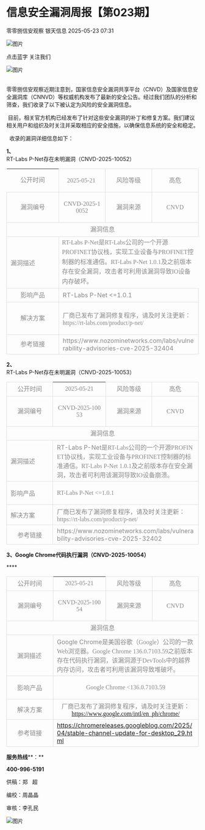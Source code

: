 #  信息安全漏洞周报【第023期】   
零零捌信安观察  银天信息   2025-05-23 07:31  
  
![图片](https://mmbiz.qpic.cn/mmbiz_gif/iaM7XcVgdNJc2pDKcAS3OJSSqBWRlEPc0ZCJ2Nmafxe5Ln5YMWA7JhclCjsO9QDrsNB0ofETavP2SRDiah8BAAhQ/640?wx_fmt=gif&from=appmsg&wxfrom=5&wx_lazy=1&tp=webp "")  
  
点击蓝字 关注我们  
  
![图片](https://mmbiz.qpic.cn/mmbiz_gif/iaM7XcVgdNJc2pDKcAS3OJSSqBWRlEPc0ZCJ2Nmafxe5Ln5YMWA7JhclCjsO9QDrsNB0ofETavP2SRDiah8BAAhQ/640?wx_fmt=gif&from=appmsg&wxfrom=5&wx_lazy=1&tp=webp "")  
  
  
   
零零捌信安观察近期注意到，国家信息安全漏洞共享平台（CNVD）及国家信息安全漏洞库（CNNVD）等权威机构发布了最新的安全公告。经过我们团队的分析和筛查，我们收录了以下被认定为风险的安全漏洞信息。  
  
 目前，相关官方机构已经发布了针对这些安全漏洞的补丁和修复方案。我们建议相关用户和组织及时关注并采取相应的安全措施，以确保信息系统的安全和稳定。  
  
  收录的漏洞详细信息如下：  
  
  
**1、**  
RT-Labs P-Net存在未明漏洞（CNVD-2025-10052）  
  
  
<table><tbody><tr style="-webkit-tap-highlight-color: transparent;margin: 0px;padding: 0px;outline: 0px;max-width: 100%;box-sizing: border-box !important;overflow-wrap: break-word !important;visibility: visible;"><td data-colwidth="115" width="133" valign="middle" align="center"><p style="-webkit-tap-highlight-color: transparent;margin: 0px;padding: 0px;outline: 0px;max-width: 100%;clear: both;min-height: 1em;line-height: 1.6em;visibility: visible;box-sizing: border-box !important;overflow-wrap: break-word !important;"><span leaf="" style="-webkit-tap-highlight-color: transparent;margin: 0px;padding: 0px;outline: 0px;max-width: 100%;font-family: 宋体;color: rgb(136, 136, 136);font-size: 16px;visibility: visible;box-sizing: border-box !important;overflow-wrap: break-word !important;"><span textstyle="" style="font-size: 16px;color: rgb(136, 136, 136);">公开时间</span></span></p></td><td data-colwidth="133" width="133" valign="middle" align="center" style="-webkit-tap-highlight-color: transparent;margin: 0px;padding: 5px 10px;outline: 0px;overflow-wrap: break-word !important;word-break: break-all;hyphens: auto;border: 1px solid rgb(221, 221, 221);max-width: 100%;box-sizing: border-box !important;visibility: visible;"><p data-pm-slice="0 0 []"><span style="mso-spacerun:&#39;yes&#39;;font-family:宋体;mso-ascii-font-family:Calibri;mso-hansi-font-family:Calibri;mso-bidi-font-family:&#39;Times New Roman&#39;;font-size:14.0000pt;mso-font-kerning:1.0000pt;"><font face="Calibri"><span leaf=""><span textstyle="" style="font-size: 16px;color: rgb(136, 136, 136);">2025-05-21</span></span></font></span><span leaf="" style="-webkit-tap-highlight-color: transparent;margin: 0px;padding: 0px;outline: 0px;max-width: 100%;box-sizing: border-box !important;overflow-wrap: break-word !important;font-family: 宋体;color: rgb(136, 136, 136);font-size: 16px;visibility: visible;"><span textstyle="" style="font-size: 16px;color: rgb(136, 136, 136);"> </span></span></p></td><td data-colwidth="133" width="133" valign="middle" align="center" style="-webkit-tap-highlight-color: transparent;margin: 0px;padding: 5px 10px;outline: 0px;overflow-wrap: break-word !important;word-break: break-all;hyphens: auto;border: 1px solid rgb(221, 221, 221);max-width: 100%;box-sizing: border-box !important;visibility: visible;"><p style="-webkit-tap-highlight-color: transparent;margin: 0px;padding: 0px;outline: 0px;max-width: 100%;box-sizing: border-box !important;overflow-wrap: break-word !important;clear: both;min-height: 1em;line-height: 1.6em;visibility: visible;"><span style="-webkit-tap-highlight-color: transparent;margin: 0px;padding: 0px;outline: 0px;max-width: 100%;box-sizing: border-box !important;overflow-wrap: break-word !important;font-family: 宋体;visibility: visible;color: rgb(136, 136, 136);font-size: 16px;"><span leaf="" style="-webkit-tap-highlight-color: transparent;margin: 0px;padding: 0px;outline: 0px;max-width: 100%;box-sizing: border-box !important;overflow-wrap: break-word !important;visibility: visible;"><span textstyle="" style="font-size: 16px;color: rgb(136, 136, 136);">风险等级</span></span></span></p></td><td data-colwidth="133" width="133" valign="middle" align="center" style="-webkit-tap-highlight-color: transparent;margin: 0px;padding: 5px 10px;outline: 0px;overflow-wrap: break-word !important;word-break: break-all;hyphens: auto;border: 1px solid rgb(221, 221, 221);max-width: 100%;box-sizing: border-box !important;visibility: visible;"><p style="-webkit-tap-highlight-color: transparent;margin: 0px;padding: 0px;outline: 0px;max-width: 100%;box-sizing: border-box !important;overflow-wrap: break-word !important;clear: both;min-height: 1em;line-height: 1.6em;visibility: visible;"><span style="-webkit-tap-highlight-color: transparent;margin: 0px;padding: 0px;outline: 0px;max-width: 100%;box-sizing: border-box !important;overflow-wrap: break-word !important;font-family: 宋体;visibility: visible;color: rgb(136, 136, 136);font-size: 16px;"><span leaf="" style="-webkit-tap-highlight-color: transparent;margin: 0px;padding: 0px;outline: 0px;max-width: 100%;box-sizing: border-box !important;overflow-wrap: break-word !important;visibility: visible;"><span textstyle="" style="font-size: 16px;color: rgb(136, 136, 136);">高危</span></span></span></p></td></tr><tr style="-webkit-tap-highlight-color: transparent;margin: 0px;padding: 0px;outline: 0px;max-width: 100%;box-sizing: border-box !important;overflow-wrap: break-word !important;visibility: visible;"><td data-colwidth="115" width="133" valign="middle" align="center" style="-webkit-tap-highlight-color: transparent;margin: 0px;padding: 5px 10px;outline: 0px;overflow-wrap: break-word !important;word-break: break-all;hyphens: auto;border: 1px solid rgb(221, 221, 221);max-width: 100%;box-sizing: border-box !important;visibility: visible;"><p style="-webkit-tap-highlight-color: transparent;margin: 0px;padding: 0px;outline: 0px;max-width: 100%;box-sizing: border-box !important;overflow-wrap: break-word !important;clear: both;min-height: 1em;line-height: 1.6em;visibility: visible;"><span style="-webkit-tap-highlight-color: transparent;margin: 0px;padding: 0px;outline: 0px;max-width: 100%;box-sizing: border-box !important;overflow-wrap: break-word !important;font-family: 宋体;visibility: visible;color: rgb(136, 136, 136);font-size: 16px;"><span leaf="" style="-webkit-tap-highlight-color: transparent;margin: 0px;padding: 0px;outline: 0px;max-width: 100%;box-sizing: border-box !important;overflow-wrap: break-word !important;visibility: visible;"><span textstyle="" style="font-size: 16px;color: rgb(136, 136, 136);">漏洞编号</span></span></span></p></td><td data-colwidth="133" width="133" valign="middle" align="center" style="-webkit-tap-highlight-color: transparent;margin: 0px;padding: 5px 10px;outline: 0px;overflow-wrap: break-word !important;word-break: break-all;hyphens: auto;border: 1px solid rgb(221, 221, 221);max-width: 100%;box-sizing: border-box !important;visibility: visible;"><p data-pm-slice="0 0 []"><span style="mso-spacerun:&#39;yes&#39;;font-family:Calibri;mso-fareast-font-family:宋体;mso-bidi-font-family:&#39;Times New Roman&#39;;font-size:14.0000pt;mso-font-kerning:1.0000pt;"><span leaf=""><span textstyle="" style="font-size: 16px;color: rgb(136, 136, 136);">CNVD-2025-10052</span></span></span></p></td><td data-colwidth="133" width="133" valign="middle" align="center" style="-webkit-tap-highlight-color: transparent;margin: 0px;padding: 5px 10px;outline: 0px;overflow-wrap: break-word !important;word-break: break-all;hyphens: auto;border: 1px solid rgb(221, 221, 221);max-width: 100%;box-sizing: border-box !important;visibility: visible;"><p style="-webkit-tap-highlight-color: transparent;margin: 0px;padding: 0px;outline: 0px;max-width: 100%;box-sizing: border-box !important;overflow-wrap: break-word !important;clear: both;min-height: 1em;line-height: 1.6em;visibility: visible;"><span style="-webkit-tap-highlight-color: transparent;margin: 0px;padding: 0px;outline: 0px;max-width: 100%;box-sizing: border-box !important;overflow-wrap: break-word !important;font-family: 宋体;visibility: visible;color: rgb(136, 136, 136);font-size: 16px;"><span leaf="" style="-webkit-tap-highlight-color: transparent;margin: 0px;padding: 0px;outline: 0px;max-width: 100%;box-sizing: border-box !important;overflow-wrap: break-word !important;visibility: visible;"><span textstyle="" style="font-size: 16px;color: rgb(136, 136, 136);">漏洞来源</span></span></span></p></td><td data-colwidth="133" width="133" valign="middle" align="center" style="-webkit-tap-highlight-color: transparent;margin: 0px;padding: 5px 10px;outline: 0px;overflow-wrap: break-word !important;word-break: break-all;hyphens: auto;border: 1px solid rgb(221, 221, 221);max-width: 100%;box-sizing: border-box !important;visibility: visible;"><p style="-webkit-tap-highlight-color: transparent;margin: 0px;padding: 0px;outline: 0px;max-width: 100%;box-sizing: border-box !important;overflow-wrap: break-word !important;clear: both;min-height: 1em;line-height: 1.6em;visibility: visible;"><span style="-webkit-tap-highlight-color: transparent;margin: 0px;padding: 0px;outline: 0px;max-width: 100%;box-sizing: border-box !important;overflow-wrap: break-word !important;font-family: Calibri, &#34;sans-serif&#34;;visibility: visible;color: rgb(136, 136, 136);font-size: 16px;"><span leaf="" style="-webkit-tap-highlight-color: transparent;margin: 0px;padding: 0px;outline: 0px;max-width: 100%;box-sizing: border-box !important;overflow-wrap: break-word !important;visibility: visible;"><span textstyle="" style="font-size: 16px;color: rgb(136, 136, 136);">CNVD</span></span></span></p></td></tr><tr style="-webkit-tap-highlight-color: transparent;margin: 0px;padding: 0px;outline: 0px;max-width: 100%;box-sizing: border-box !important;overflow-wrap: break-word !important;visibility: visible;"><td colspan="4" data-colwidth="115,133,133,133" width="133,133,133,133" valign="top" align="center" style="-webkit-tap-highlight-color: transparent;margin: 0px;padding: 5px 10px;outline: 0px;overflow-wrap: break-word !important;word-break: break-all;hyphens: auto;border: 1px solid rgb(221, 221, 221);max-width: 100%;box-sizing: border-box !important;visibility: visible;"><p style="-webkit-tap-highlight-color: transparent;margin: 0px;padding: 0px;outline: 0px;max-width: 100%;box-sizing: border-box !important;overflow-wrap: break-word !important;clear: both;min-height: 1em;line-height: 1.6em;visibility: visible;"><span style="-webkit-tap-highlight-color: transparent;margin: 0px;padding: 0px;outline: 0px;max-width: 100%;box-sizing: border-box !important;overflow-wrap: break-word !important;font-family: 宋体;visibility: visible;color: rgb(136, 136, 136);font-size: 16px;"><span leaf="" style="-webkit-tap-highlight-color: transparent;margin: 0px;padding: 0px;outline: 0px;max-width: 100%;box-sizing: border-box !important;overflow-wrap: break-word !important;visibility: visible;"><span textstyle="" style="font-size: 16px;color: rgb(136, 136, 136);">漏洞信息</span></span></span></p></td></tr><tr style="-webkit-tap-highlight-color: transparent;margin: 0px;padding: 0px;outline: 0px;max-width: 100%;box-sizing: border-box !important;overflow-wrap: break-word !important;visibility: visible;"><td data-colwidth="115" style="-webkit-tap-highlight-color: transparent;margin: 0px;padding: 5px 10px;outline: 0px;overflow-wrap: break-word !important;word-break: break-all;hyphens: auto;border: 1px solid rgb(221, 221, 221);max-width: 100%;box-sizing: border-box !important;visibility: visible;"><section style="-webkit-tap-highlight-color: transparent;margin: 0px;padding: 0px;outline: 0px;max-width: 100%;box-sizing: border-box !important;overflow-wrap: break-word !important;visibility: visible;"><span leaf="" data-pm-slice="0 0 []" style="-webkit-tap-highlight-color: transparent;margin: 0px;padding: 0px;outline: 0px;max-width: 100%;box-sizing: border-box !important;overflow-wrap: break-word !important;visibility: visible;"><span textstyle="" style="font-size: 16px;color: rgb(136, 136, 136);">漏洞描述</span></span></section></td><td colspan="3" data-colwidth="133,133,133"><p data-pm-slice="0 0 []" style="-webkit-tap-highlight-color: transparent;margin: 0px;padding: 0px;outline: 0px;max-width: 100%;clear: both;min-height: 1em;line-height: 1.6em;visibility: visible;box-sizing: border-box !important;overflow-wrap: break-word !important;"><span leaf="" style="-webkit-tap-highlight-color: transparent;margin: 0px;padding: 0px;outline: 0px;max-width: 100%;font-family: 宋体;color: rgb(136, 136, 136);font-size: 16px;visibility: visible;box-sizing: border-box !important;overflow-wrap: break-word !important;"><span textstyle="" style="font-size: 16px;color: rgb(136, 136, 136);">RT-Labs P-Net</span></span><font face="宋体"><span leaf="" style="-webkit-tap-highlight-color: transparent;margin: 0px;padding: 0px;outline: 0px;max-width: 100%;font-family: 宋体;color: rgb(136, 136, 136);font-size: 16px;visibility: visible;box-sizing: border-box !important;overflow-wrap: break-word !important;"><span textstyle="" style="font-size: 16px;color: rgb(136, 136, 136);">是</span></span></font><font face="Calibri"><span leaf="" style="-webkit-tap-highlight-color: transparent;margin: 0px;padding: 0px;outline: 0px;max-width: 100%;font-family: 宋体;color: rgb(136, 136, 136);font-size: 16px;visibility: visible;box-sizing: border-box !important;overflow-wrap: break-word !important;"><span textstyle="" style="font-size: 16px;color: rgb(136, 136, 136);">RT-Labs</span></span></font><font face="宋体"><span leaf="" style="-webkit-tap-highlight-color: transparent;margin: 0px;padding: 0px;outline: 0px;max-width: 100%;font-family: 宋体;color: rgb(136, 136, 136);font-size: 16px;visibility: visible;box-sizing: border-box !important;overflow-wrap: break-word !important;"><span textstyle="" style="font-size: 16px;color: rgb(136, 136, 136);">公司的一个开源</span></span></font><font face="Calibri"><span leaf="" style="-webkit-tap-highlight-color: transparent;margin: 0px;padding: 0px;outline: 0px;max-width: 100%;font-family: 宋体;color: rgb(136, 136, 136);font-size: 16px;visibility: visible;box-sizing: border-box !important;overflow-wrap: break-word !important;"><span textstyle="" style="font-size: 16px;color: rgb(136, 136, 136);">PROFINET</span></span></font><font face="宋体"><span leaf="" style="-webkit-tap-highlight-color: transparent;margin: 0px;padding: 0px;outline: 0px;max-width: 100%;font-family: 宋体;color: rgb(136, 136, 136);font-size: 16px;visibility: visible;box-sizing: border-box !important;overflow-wrap: break-word !important;"><span textstyle="" style="font-size: 16px;color: rgb(136, 136, 136);">协议栈，实现工业设备与</span></span></font><font face="Calibri"><span leaf="" style="-webkit-tap-highlight-color: transparent;margin: 0px;padding: 0px;outline: 0px;max-width: 100%;font-family: 宋体;color: rgb(136, 136, 136);font-size: 16px;visibility: visible;box-sizing: border-box !important;overflow-wrap: break-word !important;"><span textstyle="" style="font-size: 16px;color: rgb(136, 136, 136);">PROFINET</span></span></font><font face="宋体"><span leaf="" style="-webkit-tap-highlight-color: transparent;margin: 0px;padding: 0px;outline: 0px;max-width: 100%;font-family: 宋体;color: rgb(136, 136, 136);font-size: 16px;visibility: visible;box-sizing: border-box !important;overflow-wrap: break-word !important;"><span textstyle="" style="font-size: 16px;color: rgb(136, 136, 136);">控制器的标准通信。RT-Labs P-Net 1.0.1</span></span></font><font face="宋体"><span leaf="" style="-webkit-tap-highlight-color: transparent;margin: 0px;padding: 0px;outline: 0px;max-width: 100%;font-family: 宋体;color: rgb(136, 136, 136);font-size: 16px;visibility: visible;box-sizing: border-box !important;overflow-wrap: break-word !important;"><span textstyle="" style="font-size: 16px;color: rgb(136, 136, 136);">及之前版本存在安全漏洞，攻击者可利用该漏洞导致</span></span></font><font face="Calibri"><span leaf="" style="-webkit-tap-highlight-color: transparent;margin: 0px;padding: 0px;outline: 0px;max-width: 100%;font-family: 宋体;color: rgb(136, 136, 136);font-size: 16px;visibility: visible;box-sizing: border-box !important;overflow-wrap: break-word !important;"><span textstyle="" style="font-size: 16px;color: rgb(136, 136, 136);">IO</span></span></font><font face="宋体"><span leaf="" style="-webkit-tap-highlight-color: transparent;margin: 0px;padding: 0px;outline: 0px;max-width: 100%;font-family: 宋体;color: rgb(136, 136, 136);font-size: 16px;visibility: visible;box-sizing: border-box !important;overflow-wrap: break-word !important;"><span textstyle="" style="font-size: 16px;color: rgb(136, 136, 136);">设备内存破坏。</span></span></font></p></td></tr><tr style="-webkit-tap-highlight-color: transparent;margin: 0px;padding: 0px;outline: 0px;max-width: 100%;box-sizing: border-box !important;overflow-wrap: break-word !important;visibility: visible;"><td data-colwidth="115" width="133" valign="middle" align="center" style="-webkit-tap-highlight-color: transparent;margin: 0px;padding: 5px 10px;outline: 0px;overflow-wrap: break-word !important;word-break: break-all;hyphens: auto;border: 1px solid rgb(221, 221, 221);max-width: 100%;box-sizing: border-box !important;visibility: visible;"><p style="-webkit-tap-highlight-color: transparent;margin: 0px;padding: 0px;outline: 0px;max-width: 100%;box-sizing: border-box !important;overflow-wrap: break-word !important;clear: both;min-height: 1em;line-height: 1.6em;visibility: visible;"><span style="-webkit-tap-highlight-color: transparent;margin: 0px;padding: 0px;outline: 0px;max-width: 100%;box-sizing: border-box !important;overflow-wrap: break-word !important;font-family: 宋体;visibility: visible;color: rgb(136, 136, 136);font-size: 16px;"><span leaf="" style="-webkit-tap-highlight-color: transparent;margin: 0px;padding: 0px;outline: 0px;max-width: 100%;box-sizing: border-box !important;overflow-wrap: break-word !important;visibility: visible;"><span textstyle="" style="font-size: 16px;color: rgb(136, 136, 136);">影响产品</span></span></span></p></td><td colspan="3" data-colwidth="133,133,133" width="133,133,133" valign="top" style="-webkit-tap-highlight-color: transparent;margin: 0px;padding: 5px 10px;outline: 0px;overflow-wrap: break-word !important;word-break: break-all;hyphens: auto;border: 1px solid rgb(221, 221, 221);max-width: 100%;box-sizing: border-box !important;visibility: visible;"><p data-pm-slice="0 0 []" style="-webkit-tap-highlight-color: transparent;margin: 0px;padding: 0px;outline: 0px;max-width: 100%;box-sizing: border-box !important;overflow-wrap: break-word !important;clear: both;min-height: 1em;line-height: 1.6em;visibility: visible;"><span leaf=""><span textstyle="" style="font-size: 16px;color: rgb(136, 136, 136);">RT-Labs P-Net &lt;=1.0.1</span></span><span style="-webkit-tap-highlight-color: transparent;margin: 0px;padding: 0px;outline: 0px;max-width: 100%;box-sizing: border-box !important;overflow-wrap: break-word !important;letter-spacing: 0.544px;text-indent: 2em;font-size: 17px;visibility: visible;"></span></p></td></tr><tr style="-webkit-tap-highlight-color: transparent;margin: 0px;padding: 0px;outline: 0px;max-width: 100%;box-sizing: border-box !important;overflow-wrap: break-word !important;visibility: visible;"><td data-colwidth="115" width="133" valign="middle" align="center" style="-webkit-tap-highlight-color: transparent;margin: 0px;padding: 5px 10px;outline: 0px;overflow-wrap: break-word !important;word-break: break-all;hyphens: auto;border: 1px solid rgb(221, 221, 221);max-width: 100%;box-sizing: border-box !important;visibility: visible;"><p style="-webkit-tap-highlight-color: transparent;margin: 0px;padding: 0px;outline: 0px;max-width: 100%;box-sizing: border-box !important;overflow-wrap: break-word !important;clear: both;min-height: 1em;line-height: 1.6em;visibility: visible;"><span style="-webkit-tap-highlight-color: transparent;margin: 0px;padding: 0px;outline: 0px;max-width: 100%;box-sizing: border-box !important;overflow-wrap: break-word !important;font-family: 宋体;visibility: visible;color: rgb(136, 136, 136);font-size: 16px;"><span leaf="" style="-webkit-tap-highlight-color: transparent;margin: 0px;padding: 0px;outline: 0px;max-width: 100%;box-sizing: border-box !important;overflow-wrap: break-word !important;visibility: visible;"><span textstyle="" style="font-size: 16px;color: rgb(136, 136, 136);">解决方案</span></span></span></p></td><td colspan="3" data-colwidth="133,133,133" width="133,133,133" valign="top" style="-webkit-tap-highlight-color: transparent;margin: 0px;padding: 5px 10px;outline: 0px;overflow-wrap: break-word !important;word-break: break-all;hyphens: auto;border: 1px solid rgb(221, 221, 221);max-width: 100%;box-sizing: border-box !important;visibility: visible;"><p data-pm-slice="0 0 []"><span style="mso-spacerun:&#39;yes&#39;;font-family:Calibri;mso-fareast-font-family:宋体;mso-bidi-font-family:&#39;Times New Roman&#39;;font-size:14.0000pt;mso-font-kerning:1.0000pt;"><font face="宋体"><span leaf=""><span textstyle="" style="font-size: 16px;color: rgb(136, 136, 136);">厂商已发布了漏洞修复程序，请及时关注更新：</span></span></font></span><span style="mso-spacerun:&#39;yes&#39;;font-family:宋体;mso-ascii-font-family:Calibri;mso-hansi-font-family:Calibri;mso-bidi-font-family:&#39;Times New Roman&#39;;font-size:14.0000pt;mso-font-kerning:1.0000pt;"><span leaf=""><br/></span></span><span style="mso-spacerun:&#39;yes&#39;;font-family:宋体;mso-ascii-font-family:Calibri;mso-hansi-font-family:Calibri;mso-bidi-font-family:&#39;Times New Roman&#39;;font-size:14.0000pt;mso-font-kerning:1.0000pt;"><font face="Calibri"><span leaf=""><span textstyle="" style="font-size: 16px;color: rgb(136, 136, 136);">https://rt-labs.com/product/p-net/</span></span></font></span><span style="-webkit-tap-highlight-color: transparent;margin: 0px;padding: 0px;outline: 0px;max-width: 100%;box-sizing: border-box !important;overflow-wrap: break-word !important;letter-spacing: 0.544px;text-indent: 2em;font-size: 17px;visibility: visible;"></span></p></td></tr><tr style="-webkit-tap-highlight-color: transparent;margin: 0px;padding: 0px;outline: 0px;max-width: 100%;box-sizing: border-box !important;overflow-wrap: break-word !important;visibility: visible;"><td data-colwidth="115" width="133" valign="middle" align="center" style="-webkit-tap-highlight-color: transparent;margin: 0px;padding: 5px 10px;outline: 0px;overflow-wrap: break-word !important;word-break: break-all;hyphens: auto;border: 1px solid rgb(221, 221, 221);max-width: 100%;box-sizing: border-box !important;visibility: visible;"><p style="-webkit-tap-highlight-color: transparent;margin: 0px;padding: 0px;outline: 0px;max-width: 100%;box-sizing: border-box !important;overflow-wrap: break-word !important;clear: both;min-height: 1em;line-height: 1.6em;visibility: visible;"><span style="-webkit-tap-highlight-color: transparent;margin: 0px;padding: 0px;outline: 0px;max-width: 100%;box-sizing: border-box !important;overflow-wrap: break-word !important;font-family: 宋体;visibility: visible;color: rgb(136, 136, 136);font-size: 16px;"><span leaf="" style="-webkit-tap-highlight-color: transparent;margin: 0px;padding: 0px;outline: 0px;max-width: 100%;box-sizing: border-box !important;overflow-wrap: break-word !important;visibility: visible;"><span textstyle="" style="font-size: 16px;color: rgb(136, 136, 136);">参考链接</span></span></span></p></td><td colspan="3" data-colwidth="133,133,133" width="133,133,133" valign="top" style="-webkit-tap-highlight-color: transparent;margin: 0px;padding: 5px 10px;outline: 0px;overflow-wrap: break-word !important;word-break: break-all;hyphens: auto;border: 1px solid rgb(221, 221, 221);max-width: 100%;box-sizing: border-box !important;visibility: visible;"><p data-pm-slice="0 0 []" style="-webkit-tap-highlight-color: transparent;margin: 0px;padding: 0px;outline: 0px;max-width: 100%;box-sizing: border-box !important;overflow-wrap: break-word !important;clear: both;min-height: 1em;"><span leaf="" style="-webkit-tap-highlight-color: transparent;margin: 0px;padding: 0px;outline: 0px;max-width: 100%;box-sizing: border-box !important;overflow-wrap: break-word !important;"><span textstyle="" style="font-size: 16px;color: rgb(136, 136, 136);">https://www.nozominetworks.com/labs/vulnerability-advisories-cve-2025-32404</span></span><span style="-webkit-tap-highlight-color: transparent;margin: 0px;padding: 0px;outline: 0px;max-width: 100%;box-sizing: border-box !important;overflow-wrap: break-word !important;letter-spacing: 0.544px;text-indent: 2em;font-size: 17px;visibility: visible;"></span></p></td></tr></tbody></table>  
  
**2、**  
RT-Labs P-Net存在未明漏洞（CNVD-2025-10053）  
  
<table><tbody><tr style="-webkit-tap-highlight-color: transparent;margin: 0px;padding: 0px;outline: 0px;max-width: 100%;box-sizing: border-box !important;overflow-wrap: break-word !important;visibility: visible;"><td data-colwidth="112" width="133" valign="middle" align="center" style="-webkit-tap-highlight-color: transparent;margin: 0px;padding: 5px 10px;outline: 0px;overflow-wrap: break-word !important;word-break: break-all;hyphens: auto;border: 1px solid rgb(221, 221, 221);max-width: 100%;box-sizing: border-box !important;visibility: visible;"><p style="-webkit-tap-highlight-color: transparent;margin: 0px;padding: 0px;outline: 0px;max-width: 100%;box-sizing: border-box !important;overflow-wrap: break-word !important;clear: both;min-height: 1em;line-height: 1.6em;visibility: visible;"><span style="-webkit-tap-highlight-color: transparent;margin: 0px;padding: 0px;outline: 0px;max-width: 100%;box-sizing: border-box !important;overflow-wrap: break-word !important;font-family: 宋体;visibility: visible;color: rgb(136, 136, 136);font-size: 16px;"><span leaf="" style="-webkit-tap-highlight-color: transparent;margin: 0px;padding: 0px;outline: 0px;max-width: 100%;box-sizing: border-box !important;overflow-wrap: break-word !important;"><span textstyle="" style="font-size: 16px;color: rgb(136, 136, 136);">公开时间</span></span></span></p></td><td data-colwidth="133" width="133" valign="middle" align="center"><p data-pm-slice="0 0 []" style="-webkit-tap-highlight-color: transparent;margin: 0px;padding: 0px;outline: 0px;max-width: 100%;clear: both;min-height: 1em;line-height: 1.6em;box-sizing: border-box !important;overflow-wrap: break-word !important;"><font face="Calibri"><span leaf="" style="font-family: 宋体;color: rgb(136, 136, 136);font-size: 16px;-webkit-tap-highlight-color: transparent;margin: 0px;padding: 0px;outline: 0px;max-width: 100%;box-sizing: border-box !important;overflow-wrap: break-word !important;"><span textstyle="" style="font-size: 16px;color: rgb(136, 136, 136);">2025-05-21</span></span></font></p></td><td data-colwidth="133" width="133" valign="middle" align="center" style="-webkit-tap-highlight-color: transparent;margin: 0px;padding: 5px 10px;outline: 0px;overflow-wrap: break-word !important;word-break: break-all;hyphens: auto;border: 1px solid rgb(221, 221, 221);max-width: 100%;box-sizing: border-box !important;visibility: visible;"><p style="-webkit-tap-highlight-color: transparent;margin: 0px;padding: 0px;outline: 0px;max-width: 100%;box-sizing: border-box !important;overflow-wrap: break-word !important;clear: both;min-height: 1em;line-height: 1.6em;visibility: visible;"><span style="-webkit-tap-highlight-color: transparent;margin: 0px;padding: 0px;outline: 0px;max-width: 100%;box-sizing: border-box !important;overflow-wrap: break-word !important;font-family: 宋体;visibility: visible;color: rgb(136, 136, 136);font-size: 16px;"><span leaf="" style="-webkit-tap-highlight-color: transparent;margin: 0px;padding: 0px;outline: 0px;max-width: 100%;box-sizing: border-box !important;overflow-wrap: break-word !important;"><span textstyle="" style="font-size: 16px;color: rgb(136, 136, 136);">风险等级</span></span></span></p></td><td data-colwidth="133" width="133" valign="middle" align="center" style="-webkit-tap-highlight-color: transparent;margin: 0px;padding: 5px 10px;outline: 0px;overflow-wrap: break-word !important;word-break: break-all;hyphens: auto;border: 1px solid rgb(221, 221, 221);max-width: 100%;box-sizing: border-box !important;visibility: visible;"><p style="-webkit-tap-highlight-color: transparent;margin: 0px;padding: 0px;outline: 0px;max-width: 100%;box-sizing: border-box !important;overflow-wrap: break-word !important;clear: both;min-height: 1em;line-height: 1.6em;visibility: visible;"><span style="-webkit-tap-highlight-color: transparent;margin: 0px;padding: 0px;outline: 0px;max-width: 100%;box-sizing: border-box !important;overflow-wrap: break-word !important;font-family: 宋体;visibility: visible;color: rgb(136, 136, 136);font-size: 16px;"><span leaf="" style="-webkit-tap-highlight-color: transparent;margin: 0px;padding: 0px;outline: 0px;max-width: 100%;box-sizing: border-box !important;overflow-wrap: break-word !important;"><span textstyle="" style="font-size: 16px;color: rgb(136, 136, 136);">高危</span></span></span></p></td></tr><tr style="-webkit-tap-highlight-color: transparent;margin: 0px;padding: 0px;outline: 0px;max-width: 100%;box-sizing: border-box !important;overflow-wrap: break-word !important;"><td data-colwidth="112" width="133" valign="middle" align="center" style="-webkit-tap-highlight-color: transparent;margin: 0px;padding: 5px 10px;outline: 0px;overflow-wrap: break-word !important;word-break: break-all;hyphens: auto;border: 1px solid rgb(221, 221, 221);max-width: 100%;box-sizing: border-box !important;"><p style="-webkit-tap-highlight-color: transparent;margin: 0px;padding: 0px;outline: 0px;max-width: 100%;box-sizing: border-box !important;overflow-wrap: break-word !important;clear: both;min-height: 1em;line-height: 1.6em;"><span style="-webkit-tap-highlight-color: transparent;margin: 0px;padding: 0px;outline: 0px;max-width: 100%;box-sizing: border-box !important;overflow-wrap: break-word !important;font-family: 宋体;color: rgb(136, 136, 136);font-size: 16px;"><span leaf="" style="-webkit-tap-highlight-color: transparent;margin: 0px;padding: 0px;outline: 0px;max-width: 100%;box-sizing: border-box !important;overflow-wrap: break-word !important;"><span textstyle="" style="font-size: 16px;color: rgb(136, 136, 136);">漏洞编号</span></span></span></p></td><td data-colwidth="133" width="133" valign="middle" align="center" style="-webkit-tap-highlight-color: transparent;margin: 0px;padding: 5px 10px;outline: 0px;overflow-wrap: break-word !important;word-break: break-all;hyphens: auto;border: 1px solid rgb(221, 221, 221);max-width: 100%;box-sizing: border-box !important;"><p data-pm-slice="0 0 []"><span style="mso-spacerun:&#39;yes&#39;;font-family:Calibri;mso-fareast-font-family:宋体;mso-bidi-font-family:&#39;Times New Roman&#39;;font-size:14.0000pt;mso-font-kerning:1.0000pt;"><span leaf=""><span textstyle="" style="font-size: 16px;color: rgb(136, 136, 136);">CNVD-2025-10053</span></span></span></p></td><td data-colwidth="133" width="133" valign="middle" align="center" style="-webkit-tap-highlight-color: transparent;margin: 0px;padding: 5px 10px;outline: 0px;overflow-wrap: break-word !important;word-break: break-all;hyphens: auto;border: 1px solid rgb(221, 221, 221);max-width: 100%;box-sizing: border-box !important;"><p style="-webkit-tap-highlight-color: transparent;margin: 0px;padding: 0px;outline: 0px;max-width: 100%;box-sizing: border-box !important;overflow-wrap: break-word !important;clear: both;min-height: 1em;line-height: 1.6em;"><span style="-webkit-tap-highlight-color: transparent;margin: 0px;padding: 0px;outline: 0px;max-width: 100%;box-sizing: border-box !important;overflow-wrap: break-word !important;font-family: 宋体;color: rgb(136, 136, 136);font-size: 16px;"><span leaf="" style="-webkit-tap-highlight-color: transparent;margin: 0px;padding: 0px;outline: 0px;max-width: 100%;box-sizing: border-box !important;overflow-wrap: break-word !important;"><span textstyle="" style="font-size: 16px;color: rgb(136, 136, 136);">漏洞来源</span></span></span></p></td><td data-colwidth="133" width="133" valign="middle" align="center" style="-webkit-tap-highlight-color: transparent;margin: 0px;padding: 5px 10px;outline: 0px;overflow-wrap: break-word !important;word-break: break-all;hyphens: auto;border: 1px solid rgb(221, 221, 221);max-width: 100%;box-sizing: border-box !important;"><p style="-webkit-tap-highlight-color: transparent;margin: 0px;padding: 0px;outline: 0px;max-width: 100%;box-sizing: border-box !important;overflow-wrap: break-word !important;clear: both;min-height: 1em;line-height: 1.6em;"><span style="-webkit-tap-highlight-color: transparent;margin: 0px;padding: 0px;outline: 0px;max-width: 100%;box-sizing: border-box !important;overflow-wrap: break-word !important;font-family: Calibri, &#34;sans-serif&#34;;color: rgb(136, 136, 136);font-size: 16px;"><span leaf="" style="-webkit-tap-highlight-color: transparent;margin: 0px;padding: 0px;outline: 0px;max-width: 100%;box-sizing: border-box !important;overflow-wrap: break-word !important;"><span textstyle="" style="font-size: 16px;color: rgb(136, 136, 136);">CNVD</span></span></span></p></td></tr><tr style="-webkit-tap-highlight-color: transparent;margin: 0px;padding: 0px;outline: 0px;max-width: 100%;box-sizing: border-box !important;overflow-wrap: break-word !important;"><td colspan="4" data-colwidth="112,133,133,133" width="133,133,133,133" valign="top" align="center" style="-webkit-tap-highlight-color: transparent;margin: 0px;padding: 5px 10px;outline: 0px;overflow-wrap: break-word !important;word-break: break-all;hyphens: auto;border: 1px solid rgb(221, 221, 221);max-width: 100%;box-sizing: border-box !important;"><p style="-webkit-tap-highlight-color: transparent;margin: 0px;padding: 0px;outline: 0px;max-width: 100%;box-sizing: border-box !important;overflow-wrap: break-word !important;clear: both;min-height: 1em;line-height: 1.6em;"><span style="-webkit-tap-highlight-color: transparent;margin: 0px;padding: 0px;outline: 0px;max-width: 100%;box-sizing: border-box !important;overflow-wrap: break-word !important;font-family: 宋体;color: rgb(136, 136, 136);font-size: 16px;"><span leaf="" style="-webkit-tap-highlight-color: transparent;margin: 0px;padding: 0px;outline: 0px;max-width: 100%;box-sizing: border-box !important;overflow-wrap: break-word !important;"><span textstyle="" style="font-size: 16px;color: rgb(136, 136, 136);">漏洞信息</span></span></span></p></td></tr><tr style="-webkit-tap-highlight-color: transparent;margin: 0px;padding: 0px;outline: 0px;max-width: 100%;box-sizing: border-box !important;overflow-wrap: break-word !important;"><td data-colwidth="112" style="-webkit-tap-highlight-color: transparent;margin: 0px;padding: 5px 10px;outline: 0px;overflow-wrap: break-word !important;word-break: break-all;hyphens: auto;border: 1px solid rgb(221, 221, 221);max-width: 100%;box-sizing: border-box !important;"><section style="-webkit-tap-highlight-color: transparent;margin: 0px;padding: 0px;outline: 0px;max-width: 100%;box-sizing: border-box !important;overflow-wrap: break-word !important;"><span leaf="" data-pm-slice="0 0 []" style="-webkit-tap-highlight-color: transparent;margin: 0px;padding: 0px;outline: 0px;max-width: 100%;box-sizing: border-box !important;overflow-wrap: break-word !important;"><span textstyle="" style="font-size: 16px;color: rgb(136, 136, 136);">漏洞描述</span></span></section></td><td colspan="3" data-colwidth="133,133,133" style="-webkit-tap-highlight-color: transparent;margin: 0px;padding: 5px 10px;outline: 0px;overflow-wrap: break-word !important;word-break: break-all;hyphens: auto;border: 1px solid rgb(221, 221, 221);max-width: 100%;box-sizing: border-box !important;"><section><span leaf=""><span textstyle="" style="font-size: 16px;color: rgb(136, 136, 136);">RT-Labs P-Net</span></span><span style="mso-spacerun:&#39;yes&#39;;font-family:Calibri;mso-fareast-font-family:宋体;mso-bidi-font-family:&#39;Times New Roman&#39;;font-size:14.0000pt;mso-font-kerning:1.0000pt;"><font face="宋体"><span leaf=""><span textstyle="" style="font-size: 16px;color: rgb(136, 136, 136);">是</span></span></font><font face="Calibri"><span leaf=""><span textstyle="" style="font-size: 16px;color: rgb(136, 136, 136);">RT-Labs</span></span></font><font face="宋体"><span leaf=""><span textstyle="" style="font-size: 16px;color: rgb(136, 136, 136);">公司的一个开源</span></span></font><font face="Calibri"><span leaf=""><span textstyle="" style="font-size: 16px;color: rgb(136, 136, 136);">PROFINET</span></span></font><font face="宋体"><span leaf=""><span textstyle="" style="font-size: 16px;color: rgb(136, 136, 136);">协议栈，实现工业设备与</span></span></font><font face="Calibri"><span leaf=""><span textstyle="" style="font-size: 16px;color: rgb(136, 136, 136);">PROFINET</span></span></font><font face="宋体"><span leaf=""><span textstyle="" style="font-size: 16px;color: rgb(136, 136, 136);">控制器的标准通信。RT-Labs P-Net 1.0.1</span></span></font><font face="宋体"><span leaf=""><span textstyle="" style="font-size: 16px;color: rgb(136, 136, 136);">及之前版本存在安全漏洞，攻击者可利用该漏洞导致</span></span></font><font face="Calibri"><span leaf=""><span textstyle="" style="font-size: 16px;color: rgb(136, 136, 136);">IO</span></span></font><font face="宋体"><span leaf=""><span textstyle="" style="font-size: 16px;color: rgb(136, 136, 136);">设备崩溃。</span></span></font></span></section></td></tr><tr style="-webkit-tap-highlight-color: transparent;margin: 0px;padding: 0px;outline: 0px;max-width: 100%;box-sizing: border-box !important;overflow-wrap: break-word !important;"><td data-colwidth="112" style="-webkit-tap-highlight-color: transparent;margin: 0px;padding: 5px 10px;outline: 0px;overflow-wrap: break-word !important;word-break: break-all;hyphens: auto;border: 1px solid rgb(221, 221, 221);max-width: 100%;box-sizing: border-box !important;"><section style="-webkit-tap-highlight-color: transparent;margin: 0px;padding: 0px;outline: 0px;max-width: 100%;box-sizing: border-box !important;overflow-wrap: break-word !important;"><span leaf="" data-pm-slice="0 0 []" style="-webkit-tap-highlight-color: transparent;margin: 0px;padding: 0px;outline: 0px;max-width: 100%;box-sizing: border-box !important;overflow-wrap: break-word !important;"><span textstyle="" style="font-size: 16px;color: rgb(136, 136, 136);">影响产品</span></span></section></td><td colspan="3" data-colwidth="133,133,133" style="-webkit-tap-highlight-color: transparent;margin: 0px;padding: 5px 10px;outline: 0px;overflow-wrap: break-word !important;word-break: break-all;hyphens: auto;border: 1px solid rgb(221, 221, 221);max-width: 100%;box-sizing: border-box !important;"><p data-pm-slice="0 0 []"><span style="mso-spacerun:&#39;yes&#39;;font-family:Calibri;mso-fareast-font-family:宋体;mso-bidi-font-family:&#39;Times New Roman&#39;;font-size:14.0000pt;mso-font-kerning:1.0000pt;"><span leaf=""><span textstyle="" style="font-size: 16px;color: rgb(136, 136, 136);">RT-Labs P-Net &lt;=1.0.1</span></span></span></p></td></tr><tr style="-webkit-tap-highlight-color: transparent;margin: 0px;padding: 0px;outline: 0px;max-width: 100%;box-sizing: border-box !important;overflow-wrap: break-word !important;"><td data-colwidth="112" style="-webkit-tap-highlight-color: transparent;margin: 0px;padding: 5px 10px;outline: 0px;overflow-wrap: break-word !important;word-break: break-all;hyphens: auto;border: 1px solid rgb(221, 221, 221);max-width: 100%;box-sizing: border-box !important;"><section style="-webkit-tap-highlight-color: transparent;margin: 0px;padding: 0px;outline: 0px;max-width: 100%;box-sizing: border-box !important;overflow-wrap: break-word !important;"><span leaf="" data-pm-slice="0 0 []" style="-webkit-tap-highlight-color: transparent;margin: 0px;padding: 0px;outline: 0px;max-width: 100%;box-sizing: border-box !important;overflow-wrap: break-word !important;"><span textstyle="" style="font-size: 16px;color: rgb(136, 136, 136);">解决方案</span></span></section></td><td colspan="3" data-colwidth="133,133,133" style="-webkit-tap-highlight-color: transparent;margin: 0px;padding: 5px 10px;outline: 0px;overflow-wrap: break-word !important;word-break: break-all;hyphens: auto;border: 1px solid rgb(221, 221, 221);max-width: 100%;box-sizing: border-box !important;"><p data-pm-slice="0 0 []" style="-webkit-tap-highlight-color: transparent;margin: 0px;padding: 0px;outline: 0px;max-width: 100%;box-sizing: border-box !important;overflow-wrap: break-word !important;clear: both;min-height: 1em;"><span leaf="" style="-webkit-tap-highlight-color: transparent;margin: 0px;padding: 0px;outline: 0px;max-width: 100%;box-sizing: border-box !important;overflow-wrap: break-word !important;"><span textstyle="" style="font-size: 16px;color: rgb(136, 136, 136);">厂商已发布了漏洞修复程序，请及时关注更新：</span></span><span style="mso-spacerun:&#39;yes&#39;;font-family:宋体;mso-ascii-font-family:Calibri;mso-hansi-font-family:Calibri;mso-bidi-font-family:&#39;Times New Roman&#39;;font-size:14.0000pt;mso-font-kerning:1.0000pt;"><span leaf=""><br/></span></span><span style="mso-spacerun:&#39;yes&#39;;font-family:宋体;mso-ascii-font-family:Calibri;mso-hansi-font-family:Calibri;mso-bidi-font-family:&#39;Times New Roman&#39;;font-size:14.0000pt;mso-font-kerning:1.0000pt;"><font face="Calibri"><span leaf=""><span textstyle="" style="font-size: 16px;color: rgb(136, 136, 136);">https://rt-labs.com/product/p-net/</span></span></font></span></p></td></tr><tr style="-webkit-tap-highlight-color: transparent;margin: 0px;padding: 0px;outline: 0px;max-width: 100%;box-sizing: border-box !important;overflow-wrap: break-word !important;"><td data-colwidth="112" width="133" valign="middle" align="center" style="-webkit-tap-highlight-color: transparent;margin: 0px;padding: 5px 10px;outline: 0px;overflow-wrap: break-word !important;word-break: break-all;hyphens: auto;border: 1px solid rgb(221, 221, 221);max-width: 100%;box-sizing: border-box !important;"><span style="-webkit-tap-highlight-color: transparent;margin: 0px;padding: 0px;outline: 0px;max-width: 100%;box-sizing: border-box !important;overflow-wrap: break-word !important;font-family: 宋体;color: rgb(136, 136, 136);font-size: 16px;"><span leaf="" style="-webkit-tap-highlight-color: transparent;margin: 0px;padding: 0px;outline: 0px;max-width: 100%;box-sizing: border-box !important;overflow-wrap: break-word !important;">参考链接</span></span></td><td colspan="3" data-colwidth="133,133,133" style="-webkit-tap-highlight-color: transparent;margin: 0px;padding: 5px 10px;outline: 0px;overflow-wrap: break-word !important;word-break: break-all;hyphens: auto;border: 1px solid rgb(221, 221, 221);max-width: 100%;box-sizing: border-box !important;"><section><span leaf=""><span textstyle="" style="font-size: 16px;color: rgb(136, 136, 136);">https://www.nozominetworks.com/labs/vulnerability-advisories-cve-2025-32402</span></span></section></td></tr></tbody></table>  
  
******3****、Google Chrome代码执行漏洞（CNVD-2025-10054）**  
  
****<table><tbody><tr style="-webkit-tap-highlight-color: transparent;margin: 0px;padding: 0px;outline: 0px;max-width: 100%;box-sizing: border-box !important;overflow-wrap: break-word !important;"><td data-colwidth="133" width="133" valign="middle" align="center" style="-webkit-tap-highlight-color: transparent;margin: 0px;padding: 5px 10px;outline: 0px;overflow-wrap: break-word !important;word-break: break-all;hyphens: auto;border: 1px solid rgb(221, 221, 221);max-width: 100%;box-sizing: border-box !important;"><p style="-webkit-tap-highlight-color: transparent;margin: 0px;padding: 0px;outline: 0px;max-width: 100%;box-sizing: border-box !important;overflow-wrap: break-word !important;clear: both;min-height: 1em;line-height: 1.6em;"><span style="-webkit-tap-highlight-color: transparent;margin: 0px;padding: 0px;outline: 0px;max-width: 100%;box-sizing: border-box !important;overflow-wrap: break-word !important;font-family: 宋体;color: rgb(136, 136, 136);font-size: 16px;"><span leaf="" style="-webkit-tap-highlight-color: transparent;margin: 0px;padding: 0px;outline: 0px;max-width: 100%;box-sizing: border-box !important;overflow-wrap: break-word !important;"><span textstyle="" style="font-size: 16px;color: rgb(136, 136, 136);">公开时间</span></span></span></p></td><td data-colwidth="133" width="133" valign="middle" align="center"><p data-pm-slice="0 0 []" style="-webkit-tap-highlight-color: transparent;margin: 0px;padding: 0px;outline: 0px;max-width: 100%;clear: both;min-height: 1em;line-height: 1.6em;box-sizing: border-box !important;overflow-wrap: break-word !important;"><font face="Calibri"><span leaf="" style="font-family: 宋体;color: rgb(136, 136, 136);font-size: 16px;-webkit-tap-highlight-color: transparent;margin: 0px;padding: 0px;outline: 0px;max-width: 100%;box-sizing: border-box !important;overflow-wrap: break-word !important;"><span textstyle="" style="font-size: 16px;color: rgb(136, 136, 136);">2025-05</span></span><span leaf="" style="font-family: 宋体;color: rgb(136, 136, 136);font-size: 16px;-webkit-tap-highlight-color: transparent;margin: 0px;padding: 0px;outline: 0px;max-width: 100%;box-sizing: border-box !important;overflow-wrap: break-word !important;"><span textstyle="" style="font-size: 16px;color: rgb(136, 136, 136);">-2</span></span><span leaf="" style="font-family: 宋体;color: rgb(136, 136, 136);font-size: 16px;-webkit-tap-highlight-color: transparent;margin: 0px;padding: 0px;outline: 0px;max-width: 100%;box-sizing: border-box !important;overflow-wrap: break-word !important;"><span textstyle="" style="font-size: 16px;color: rgb(136, 136, 136);">1</span></span></font></p></td><td data-colwidth="112" width="133" valign="middle" align="center" style="-webkit-tap-highlight-color: transparent;margin: 0px;padding: 5px 10px;outline: 0px;overflow-wrap: break-word !important;word-break: break-all;hyphens: auto;border: 1px solid rgb(221, 221, 221);max-width: 100%;box-sizing: border-box !important;"><p style="-webkit-tap-highlight-color: transparent;margin: 0px;padding: 0px;outline: 0px;max-width: 100%;box-sizing: border-box !important;overflow-wrap: break-word !important;clear: both;min-height: 1em;line-height: 1.6em;"><span style="-webkit-tap-highlight-color: transparent;margin: 0px;padding: 0px;outline: 0px;max-width: 100%;box-sizing: border-box !important;overflow-wrap: break-word !important;font-family: 宋体;color: rgb(136, 136, 136);font-size: 16px;"><span leaf="" style="-webkit-tap-highlight-color: transparent;margin: 0px;padding: 0px;outline: 0px;max-width: 100%;box-sizing: border-box !important;overflow-wrap: break-word !important;"><span textstyle="" style="font-size: 16px;color: rgb(136, 136, 136);">风险等级</span></span></span></p></td><td data-colwidth="133" width="133" valign="middle" align="center" style="-webkit-tap-highlight-color: transparent;margin: 0px;padding: 5px 10px;outline: 0px;overflow-wrap: break-word !important;word-break: break-all;hyphens: auto;border: 1px solid rgb(221, 221, 221);max-width: 100%;box-sizing: border-box !important;"><p style="-webkit-tap-highlight-color: transparent;margin: 0px;padding: 0px;outline: 0px;max-width: 100%;box-sizing: border-box !important;overflow-wrap: break-word !important;clear: both;min-height: 1em;line-height: 1.6em;"><span style="-webkit-tap-highlight-color: transparent;margin: 0px;padding: 0px;outline: 0px;max-width: 100%;box-sizing: border-box !important;overflow-wrap: break-word !important;font-family: 宋体;color: rgb(136, 136, 136);font-size: 16px;"><span leaf="" style="-webkit-tap-highlight-color: transparent;margin: 0px;padding: 0px;outline: 0px;max-width: 100%;box-sizing: border-box !important;overflow-wrap: break-word !important;"><span textstyle="" style="font-size: 16px;color: rgb(136, 136, 136);">高危</span></span></span></p></td></tr><tr style="-webkit-tap-highlight-color: transparent;margin: 0px;padding: 0px;outline: 0px;max-width: 100%;box-sizing: border-box !important;overflow-wrap: break-word !important;"><td data-colwidth="133" width="133" valign="middle" align="center" style="-webkit-tap-highlight-color: transparent;margin: 0px;padding: 5px 10px;outline: 0px;overflow-wrap: break-word !important;word-break: break-all;hyphens: auto;border: 1px solid rgb(221, 221, 221);max-width: 100%;box-sizing: border-box !important;"><p style="-webkit-tap-highlight-color: transparent;margin: 0px;padding: 0px;outline: 0px;max-width: 100%;box-sizing: border-box !important;overflow-wrap: break-word !important;clear: both;min-height: 1em;line-height: 1.6em;"><span style="-webkit-tap-highlight-color: transparent;margin: 0px;padding: 0px;outline: 0px;max-width: 100%;box-sizing: border-box !important;overflow-wrap: break-word !important;font-family: 宋体;color: rgb(136, 136, 136);font-size: 16px;"><span leaf="" style="-webkit-tap-highlight-color: transparent;margin: 0px;padding: 0px;outline: 0px;max-width: 100%;box-sizing: border-box !important;overflow-wrap: break-word !important;"><span textstyle="" style="font-size: 16px;color: rgb(136, 136, 136);">漏洞编号</span></span></span></p></td><td data-colwidth="133" width="133" valign="middle" align="center" style="-webkit-tap-highlight-color: transparent;margin: 0px;padding: 5px 10px;outline: 0px;overflow-wrap: break-word !important;word-break: break-all;hyphens: auto;border: 1px solid rgb(221, 221, 221);max-width: 100%;box-sizing: border-box !important;"><p data-pm-slice="0 0 []"><span style="mso-spacerun:&#39;yes&#39;;font-family:Calibri;mso-fareast-font-family:宋体;mso-bidi-font-family:&#39;Times New Roman&#39;;font-size:14.0000pt;mso-font-kerning:1.0000pt;"><span leaf=""><span textstyle="" style="font-size: 16px;color: rgb(136, 136, 136);">CNVD-2025-10054</span></span></span></p></td><td data-colwidth="112" width="133" valign="middle" align="center" style="-webkit-tap-highlight-color: transparent;margin: 0px;padding: 5px 10px;outline: 0px;overflow-wrap: break-word !important;word-break: break-all;hyphens: auto;border: 1px solid rgb(221, 221, 221);max-width: 100%;box-sizing: border-box !important;"><p style="-webkit-tap-highlight-color: transparent;margin: 0px;padding: 0px;outline: 0px;max-width: 100%;box-sizing: border-box !important;overflow-wrap: break-word !important;clear: both;min-height: 1em;line-height: 1.6em;"><span style="-webkit-tap-highlight-color: transparent;margin: 0px;padding: 0px;outline: 0px;max-width: 100%;box-sizing: border-box !important;overflow-wrap: break-word !important;font-family: 宋体;color: rgb(136, 136, 136);font-size: 16px;"><span leaf="" style="-webkit-tap-highlight-color: transparent;margin: 0px;padding: 0px;outline: 0px;max-width: 100%;box-sizing: border-box !important;overflow-wrap: break-word !important;"><span textstyle="" style="font-size: 16px;color: rgb(136, 136, 136);">漏洞来源</span></span></span></p></td><td data-colwidth="133" width="133" valign="middle" align="center" style="-webkit-tap-highlight-color: transparent;margin: 0px;padding: 5px 10px;outline: 0px;overflow-wrap: break-word !important;word-break: break-all;hyphens: auto;border: 1px solid rgb(221, 221, 221);max-width: 100%;box-sizing: border-box !important;"><p style="-webkit-tap-highlight-color: transparent;margin: 0px;padding: 0px;outline: 0px;max-width: 100%;box-sizing: border-box !important;overflow-wrap: break-word !important;clear: both;min-height: 1em;line-height: 1.6em;"><span style="-webkit-tap-highlight-color: transparent;margin: 0px;padding: 0px;outline: 0px;max-width: 100%;box-sizing: border-box !important;overflow-wrap: break-word !important;font-family: 宋体;color: rgb(136, 136, 136);font-size: 16px;"><span leaf="" style="-webkit-tap-highlight-color: transparent;margin: 0px;padding: 0px;outline: 0px;max-width: 100%;box-sizing: border-box !important;overflow-wrap: break-word !important;"><span textstyle="" style="font-size: 16px;color: rgb(136, 136, 136);">CNVD</span></span></span></p></td></tr><tr style="-webkit-tap-highlight-color: transparent;margin: 0px;padding: 0px;outline: 0px;max-width: 100%;box-sizing: border-box !important;overflow-wrap: break-word !important;"><td colspan="4" data-colwidth="133,133,112,133" width="133,133,133,133" valign="top" align="center" style="-webkit-tap-highlight-color: transparent;margin: 0px;padding: 5px 10px;outline: 0px;overflow-wrap: break-word !important;word-break: break-all;hyphens: auto;border: 1px solid rgb(221, 221, 221);max-width: 100%;box-sizing: border-box !important;"><p style="-webkit-tap-highlight-color: transparent;margin: 0px;padding: 0px;outline: 0px;max-width: 100%;box-sizing: border-box !important;overflow-wrap: break-word !important;clear: both;min-height: 1em;line-height: 1.6em;"><span style="-webkit-tap-highlight-color: transparent;margin: 0px;padding: 0px;outline: 0px;max-width: 100%;box-sizing: border-box !important;overflow-wrap: break-word !important;font-family: 宋体;color: rgb(136, 136, 136);font-size: 16px;"><span leaf="" style="-webkit-tap-highlight-color: transparent;margin: 0px;padding: 0px;outline: 0px;max-width: 100%;box-sizing: border-box !important;overflow-wrap: break-word !important;"><span textstyle="" style="font-size: 16px;color: rgb(136, 136, 136);">漏洞信息</span></span></span></p></td></tr><tr style="-webkit-tap-highlight-color: transparent;margin: 0px;padding: 0px;outline: 0px;max-width: 100%;box-sizing: border-box !important;overflow-wrap: break-word !important;"><td data-colwidth="133" style="-webkit-tap-highlight-color: transparent;margin: 0px;padding: 5px 10px;outline: 0px;overflow-wrap: break-word !important;word-break: break-all;hyphens: auto;border: 1px solid rgb(221, 221, 221);max-width: 100%;box-sizing: border-box !important;"><section style="-webkit-tap-highlight-color: transparent;margin: 0px;padding: 0px;outline: 0px;max-width: 100%;box-sizing: border-box !important;overflow-wrap: break-word !important;"><span leaf="" data-pm-slice="0 0 []" style="-webkit-tap-highlight-color: transparent;margin: 0px;padding: 0px;outline: 0px;max-width: 100%;box-sizing: border-box !important;overflow-wrap: break-word !important;"><span textstyle="" style="font-size: 16px;color: rgb(136, 136, 136);">    漏洞描述</span></span></section></td><td colspan="3" data-colwidth="133,112,133" style="-webkit-tap-highlight-color: transparent;margin: 0px;padding: 5px 10px;outline: 0px;overflow-wrap: break-word !important;word-break: break-all;hyphens: auto;border: 1px solid rgb(221, 221, 221);max-width: 100%;box-sizing: border-box !important;"><p data-pm-slice="0 0 []" style="-webkit-tap-highlight-color: transparent;margin: 0px;padding: 0px;outline: 0px;max-width: 100%;box-sizing: border-box !important;overflow-wrap: break-word !important;clear: both;min-height: 1em;"><span leaf=""><span textstyle="" style="font-size: 16px;color: rgb(136, 136, 136);">Google Chrome</span></span><span style="mso-spacerun:&#39;yes&#39;;font-family:Calibri;mso-fareast-font-family:宋体;mso-bidi-font-family:&#39;Times New Roman&#39;;font-size:14.0000pt;mso-font-kerning:1.0000pt;"><font face="宋体"><span leaf=""><span textstyle="" style="font-size: 16px;color: rgb(136, 136, 136);">是美国谷歌（</span></span></font><font face="Calibri"><span leaf=""><span textstyle="" style="font-size: 16px;color: rgb(136, 136, 136);">Google</span></span></font><font face="宋体"><span leaf=""><span textstyle="" style="font-size: 16px;color: rgb(136, 136, 136);">）公司的一款</span></span></font><font face="Calibri"><span leaf=""><span textstyle="" style="font-size: 16px;color: rgb(136, 136, 136);">Web</span></span></font><font face="宋体"><span leaf=""><span textstyle="" style="font-size: 16px;color: rgb(136, 136, 136);">浏览器。Google Chrome 136.0.7103.59</span></span></font><font face="宋体"><span leaf=""><span textstyle="" style="font-size: 16px;color: rgb(136, 136, 136);">之前版本存在代码执行漏洞，该漏洞源于</span></span></font><font face="Calibri"><span leaf=""><span textstyle="" style="font-size: 16px;color: rgb(136, 136, 136);">DevTools</span></span></font><font face="宋体"><span leaf=""><span textstyle="" style="font-size: 16px;color: rgb(136, 136, 136);">中的越界内存访问，攻击者可利用该漏洞导致堆破坏。</span></span></font></span></p></td></tr><tr style="-webkit-tap-highlight-color: transparent;margin: 0px;padding: 0px;outline: 0px;max-width: 100%;box-sizing: border-box !important;overflow-wrap: break-word !important;"><td data-colwidth="133" width="133" valign="middle" align="center" style="-webkit-tap-highlight-color: transparent;margin: 0px;padding: 5px 10px;outline: 0px;overflow-wrap: break-word !important;word-break: break-all;hyphens: auto;border: 1px solid rgb(221, 221, 221);max-width: 100%;box-sizing: border-box !important;"><span style="-webkit-tap-highlight-color: transparent;margin: 0px;padding: 0px;outline: 0px;max-width: 100%;box-sizing: border-box !important;overflow-wrap: break-word !important;font-family: 宋体;letter-spacing: 0.544px;color: rgb(136, 136, 136);font-size: 16px;"><span leaf="" style="-webkit-tap-highlight-color: transparent;margin: 0px;padding: 0px;outline: 0px;max-width: 100%;box-sizing: border-box !important;overflow-wrap: break-word !important;"><span textstyle="" style="font-size: 16px;color: rgb(136, 136, 136);">影响产品</span></span></span></td><td colspan="3" data-colwidth="133,112,133" width="133,133,133" valign="middle" align="center" style="-webkit-tap-highlight-color: transparent;margin: 0px;padding: 5px 10px;outline: 0px;overflow-wrap: break-word !important;word-break: break-all;hyphens: auto;border: 1px solid rgb(221, 221, 221);max-width: 100%;box-sizing: border-box !important;"><p data-pm-slice="0 0 []"><span style="mso-spacerun:&#39;yes&#39;;font-family:宋体;mso-ascii-font-family:Calibri;mso-hansi-font-family:Calibri;mso-bidi-font-family:&#39;Times New Roman&#39;;font-size:14.0000pt;mso-font-kerning:1.0000pt;"><font face="Calibri"><span leaf=""><span textstyle="" style="font-size: 16px;color: rgb(136, 136, 136);">Google Chrome &lt;136.0.7103.59</span></span></font></span><span style="-webkit-tap-highlight-color: transparent;margin: 0px;padding: 0px;outline: 0px;max-width: 100%;box-sizing: border-box !important;overflow-wrap: break-word !important;letter-spacing: 0.544px;text-indent: 2em;font-size: 17px;text-align: justify;"></span></p></td></tr><tr style="-webkit-tap-highlight-color: transparent;margin: 0px;padding: 0px;outline: 0px;max-width: 100%;box-sizing: border-box !important;overflow-wrap: break-word !important;"><td data-colwidth="133" width="133" valign="middle" align="center" style="-webkit-tap-highlight-color: transparent;margin: 0px;padding: 5px 10px;outline: 0px;overflow-wrap: break-word !important;word-break: break-all;hyphens: auto;border: 1px solid rgb(221, 221, 221);max-width: 100%;box-sizing: border-box !important;"><span style="-webkit-tap-highlight-color: transparent;margin: 0px;padding: 0px;outline: 0px;max-width: 100%;box-sizing: border-box !important;overflow-wrap: break-word !important;font-family: 宋体;letter-spacing: 0.544px;color: rgb(136, 136, 136);font-size: 16px;"><span leaf="" style="-webkit-tap-highlight-color: transparent;margin: 0px;padding: 0px;outline: 0px;max-width: 100%;box-sizing: border-box !important;overflow-wrap: break-word !important;"><span textstyle="" style="font-size: 16px;color: rgb(136, 136, 136);">解决方案</span></span></span></td><td colspan="3" data-colwidth="133,112,133" width="133,133,133" valign="middle" align="center" style="-webkit-tap-highlight-color: transparent;margin: 0px;padding: 5px 10px;outline: 0px;overflow-wrap: break-word !important;word-break: break-all;hyphens: auto;border: 1px solid rgb(221, 221, 221);max-width: 100%;box-sizing: border-box !important;"><p data-pm-slice="0 0 []" style="-webkit-tap-highlight-color: transparent;margin: 0px;padding: 0px;outline: 0px;max-width: 100%;box-sizing: border-box !important;overflow-wrap: break-word !important;clear: both;min-height: 1em;"><span style="-webkit-tap-highlight-color: transparent;margin: 0px;padding: 0px;outline: 0px;max-width: 100%;box-sizing: border-box !important;overflow-wrap: break-word !important;"><font face="宋体" style="-webkit-tap-highlight-color: transparent;margin: 0px;padding: 0px;outline: 0px;max-width: 100%;box-sizing: border-box !important;overflow-wrap: break-word !important;"><span leaf="" style="-webkit-tap-highlight-color: transparent;margin: 0px;padding: 0px;outline: 0px;max-width: 100%;box-sizing: border-box !important;overflow-wrap: break-word !important;"><span textstyle="" style="font-size: 16px;color: rgb(136, 136, 136);">厂商已发布了漏洞修复程序，请及时关注更新：</span></span></font></span><span style="mso-spacerun:&#39;yes&#39;;font-family:宋体;mso-ascii-font-family:Calibri;mso-hansi-font-family:Calibri;mso-bidi-font-family:&#39;Times New Roman&#39;;font-size:14.0000pt;mso-font-kerning:1.0000pt;"><span leaf=""><br/></span></span><span style="mso-spacerun:&#39;yes&#39;;font-family:宋体;mso-ascii-font-family:Calibri;mso-hansi-font-family:Calibri;mso-bidi-font-family:&#39;Times New Roman&#39;;font-size:14.0000pt;mso-font-kerning:1.0000pt;"><font face="Calibri"><span leaf=""><span textstyle="" style="font-size: 16px;color: rgb(136, 136, 136);">https://www.google.com/intl/en_ph/chrome/</span></span></font></span><span style="-webkit-tap-highlight-color: transparent;margin: 0px;padding: 0px;outline: 0px;max-width: 100%;box-sizing: border-box !important;overflow-wrap: break-word !important;letter-spacing: 0.544px;text-indent: 2em;font-size: 17px;text-align: justify;"></span></p></td></tr><tr style="-webkit-tap-highlight-color: transparent;margin: 0px;padding: 0px;outline: 0px;max-width: 100%;box-sizing: border-box !important;overflow-wrap: break-word !important;"><td data-colwidth="133" width="133" valign="middle" align="center" style="-webkit-tap-highlight-color: transparent;margin: 0px;padding: 5px 10px;outline: 0px;overflow-wrap: break-word !important;word-break: break-all;hyphens: auto;border: 1px solid rgb(221, 221, 221);max-width: 100%;box-sizing: border-box !important;"><p style="-webkit-tap-highlight-color: transparent;margin: 0px;padding: 0px;outline: 0px;max-width: 100%;box-sizing: border-box !important;overflow-wrap: break-word !important;clear: both;min-height: 1em;line-height: 1.6em;"><span style="-webkit-tap-highlight-color: transparent;margin: 0px;padding: 0px;outline: 0px;max-width: 100%;box-sizing: border-box !important;overflow-wrap: break-word !important;font-family: 宋体;color: rgb(136, 136, 136);font-size: 16px;"><span leaf="" style="-webkit-tap-highlight-color: transparent;margin: 0px;padding: 0px;outline: 0px;max-width: 100%;box-sizing: border-box !important;overflow-wrap: break-word !important;"><span textstyle="" style="font-size: 16px;color: rgb(136, 136, 136);">参考链接</span></span></span></p></td><td colspan="3" data-colwidth="133,112,133" width="133,133,133" valign="top" style="-webkit-tap-highlight-color: transparent;margin: 0px;padding: 5px 10px;outline: 0px;overflow-wrap: break-word !important;word-break: break-all;hyphens: auto;border: 1px solid rgb(221, 221, 221);max-width: 100%;box-sizing: border-box !important;"><p data-pm-slice="0 0 []" style="-webkit-tap-highlight-color: transparent;margin: 0px;padding: 0px;outline: 0px;max-width: 100%;box-sizing: border-box !important;overflow-wrap: break-word !important;clear: both;min-height: 1em;"><span leaf=""><span textstyle="" style="font-size: 16px;color: rgb(136, 136, 136);">https://chromereleases.googleblog.com/2025/04/stable-channel-update-for-desktop_29.html</span></span><span style="-webkit-tap-highlight-color: transparent;margin: 0px;padding: 0px;outline: 0px;max-width: 100%;box-sizing: border-box !important;overflow-wrap: break-word !important;letter-spacing: 0.544px;text-indent: 2em;font-size: 17px;"></span></p></td></tr></tbody></table>  
  
**服务热线****：**  
  
**400-996-5191**  
  
  
供稿：郑   超  
  
编校：周晶晶  
  
审核：李孔民  
  
  
![图片](https://mmbiz.qpic.cn/mmbiz_gif/iaM7XcVgdNJeElhugCTO1C8Svb1xS9FoulcLO7ApSs4gGlibaQiciakzurl9zia6mayZO5cKEwTra6A9GiaZO9wE9GhQ/640?wx_fmt=gif&wxfrom=5&wx_lazy=1&tp=webp "")  
  
  
